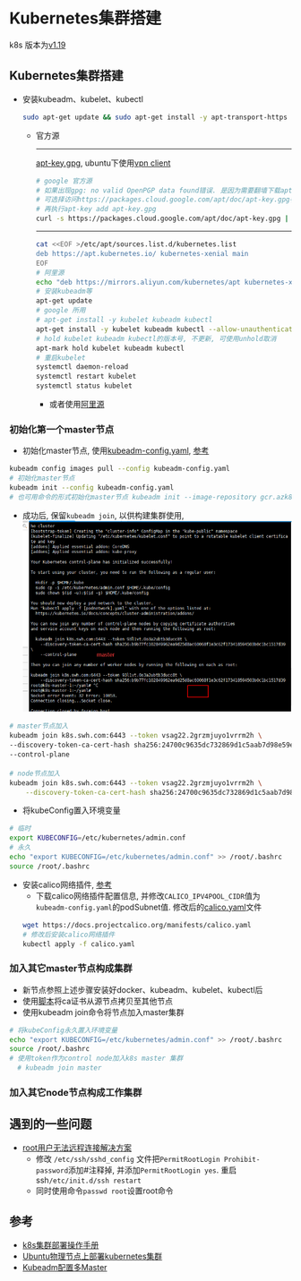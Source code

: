 # Kubernetes集群搭建

k8s 版本为[v1.19](https://kubernetes.io/docs/home/)

## Kubernetes集群搭建
- 安装kubeadm、kubelet、kubectl
    ```bash
    sudo apt-get update && sudo apt-get install -y apt-transport-https curl
    ```
  - 官方源
    ***
    [apt-key.gpg](apt-key.gpg), ubuntu下使用[vpn client](vpn-use.md)
    ```bash
    # google 官方源
    # 如果出现gpg: no valid OpenPGP data found错误. 是因为需要翻墙下载apt-key.gpg. 
    # 可选择访问https://packages.cloud.google.com/apt/doc/apt-key.gpg手动下载gpg文件. 地址: doc/kubernetes/files下
    # 再执行apt-key add apt-key.gpg
    curl -s https://packages.cloud.google.com/apt/doc/apt-key.gpg | apt-key add -
    ```
    ***
    ```bash
    cat <<EOF >/etc/apt/sources.list.d/kubernetes.list
    deb https://apt.kubernetes.io/ kubernetes-xenial main
    EOF
    # 阿里源
    echo "deb https://mirrors.aliyun.com/kubernetes/apt kubernetes-xenial main" >> /etc/apt/sources.list
    # 安装kubeadm等
    apt-get update
    # google 所用
    # apt-get install -y kubelet kubeadm kubectl
    apt-get install -y kubelet kubeadm kubectl --allow-unauthenticated
    # hold kubelet kubeadm kubectl的版本号, 不更新, 可使用unhold取消
    apt-mark hold kubelet kubeadm kubectl
    # 重启kubelet
    systemctl daemon-reload
    systemctl restart kubelet
    systemctl status kubelet
    ```
    - 或者使用[阿里源](https://developer.aliyun.com/mirror/kubernetes?spm=a2c6h.13651102.0.0.3e221b11i4VEO5)

### 初始化第一个master节点
- 初始化master节点, 使用[kubeadm-config.yaml](yaml/kubeadm-config.yaml), [参考](https://kubernetes.io/docs/reference/setup-tools/kubeadm/kubeadm-init/#config-file)
```bash
kubeadm config images pull --config kubeadm-config.yaml
# 初始化master节点
kubeadm init --config kubeadm-config.yaml
# 也可用命令的形式初始化master节点 kubeadm init --image-repository gcr.azk8s.cn/google_containers --kubernetes-version v1.19.1 --pod-network-cidr=192.168.0.0/16
```
- 成功后, 保留`kubeadm join`, 以供构建集群使用, ![](../picture/build/master-build.png)
```bash
# master节点加入
kubeadm join k8s.swh.com:6443 --token vsag22.2grzmjuyo1vrrm2h \
--discovery-token-ca-cert-hash sha256:24700c9635dc732869d1c5aab7d98e59e2fd85fb8531a6fa6ff59a2bdb63b5d3 \
--control-plane 

# node节点加入
kubeadm join k8s.swh.com:6443 --token vsag22.2grzmjuyo1vrrm2h \
    --discovery-token-ca-cert-hash sha256:24700c9635dc732869d1c5aab7d98e59e2fd85fb8531a6fa6ff59a2bdb63b5d3
```
- 将kubeConfig置入环境变量
```bash
# 临时
export KUBECONFIG=/etc/kubernetes/admin.conf
# 永久
echo "export KUBECONFIG=/etc/kubernetes/admin.conf" >> /root/.bashrc
source /root/.bashrc
```
- 安装calico网络插件, [参考](https://docs.projectcalico.org/getting-started/kubernetes/quickstart)
    - 下载calico网络插件配置信息, 并修改`CALICO_IPV4POOL_CIDR`值为`kubeadm-config.yaml`的podSubnet值.
    修改后的[calico.yaml](yaml/calico.yaml)文件
    ```bash
    wget https://docs.projectcalico.org/manifests/calico.yaml
    # 修改后安装calico网络插件
    kubectl apply -f calico.yaml
    ```
  
  
### 加入其它master节点构成集群
- 新节点参照上述步骤安装好docker、kubeadm、kubelet、kubectl后
- 使用[脚本](sh/sync.master.ca.sh)将ca证书从源节点拷贝至其他节点
- 使用kubeadm join命令将节点加入master集群
```bash
# 将kubeConfig永久置入环境变量
echo "export KUBECONFIG=/etc/kubernetes/admin.conf" >> /root/.bashrc
source /root/.bashrc
# 使用token作为control node加入k8s master 集群
  # kubeadm join master
```

### 加入其它node节点构成工作集群


## 遇到的一些问题
- [root用户无法远程连接解决方案](https://blog.csdn.net/qq_35445306/article/details/78771398)
    - 修改 `/etc/ssh/sshd_config` 文件把`PermitRootLogin Prohibit-password`添加#注释掉, 并添加`PermitRootLogin yes`.
    重启ssh`/etc/init.d/ssh restart`
    - 同时使用命令`passwd root`设置root命令
    
    
## 参考
- [k8s集群部署操作手册](k8s集群部署操作手册.pdf)
- [Ubuntu物理节点上部署kubernetes集群](https://www.kubernetes.org.cn/doc-17)
- [Kubeadm配置多Master](https://my.oschina.net/baobao/blog/3031712)